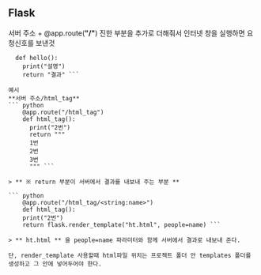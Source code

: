 ## **Flask**
서버 주소 + @app.route(**"/"**) 진한 부분을 추가로 더해줘서 인터넷 창을 실행하면 요청신호를 보낸것
``` @app.route("/")
  def hello():
    print("설명")
    return "결과" ```
    
예시
**서버 주소/html_tag**
``` python 
    @app.route("/html_tag")    
    def html_tag():
      print("2번")
      return """
      1번
      2번
      3번
      """ ```

> ** ※ return 부분이 서버에서 결과를 내보내 주는 부분 **

``` python
    @app.route("/html_tag/<string:name>")    
    def html_tag():
    print("2번")
    return flask.render_template("ht.html", people=name) ```
    
> ** ht.html ** 을 people=name 파라미터와 함께 서버에서 결과로 내보내 준다.

단, render_template 사용할때 html파일 위치는 프로젝트 폴더 안 templates 폴더를 생성하고 그 안에 넣어두어야 한다.
